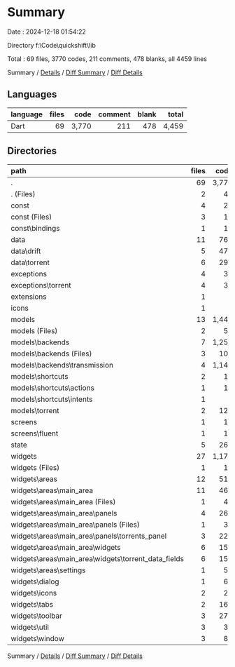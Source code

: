 # Summary

Date : 2024-12-18 01:54:22

Directory f:\\Code\\quickshift\\lib

Total : 69 files,  3770 codes, 211 comments, 478 blanks, all 4459 lines

Summary / [Details](details.md) / [Diff Summary](diff.md) / [Diff Details](diff-details.md)

## Languages
| language | files | code | comment | blank | total |
| :--- | ---: | ---: | ---: | ---: | ---: |
| Dart | 69 | 3,770 | 211 | 478 | 4,459 |

## Directories
| path | files | code | comment | blank | total |
| :--- | ---: | ---: | ---: | ---: | ---: |
| . | 69 | 3,770 | 211 | 478 | 4,459 |
| . (Files) | 2 | 41 | 1 | 7 | 49 |
| const | 4 | 28 | 61 | 8 | 97 |
| const (Files) | 3 | 16 | 61 | 6 | 83 |
| const\\bindings | 1 | 12 | 0 | 2 | 14 |
| data | 11 | 766 | 54 | 130 | 950 |
| data\\drift | 5 | 476 | 18 | 65 | 559 |
| data\\torrent | 6 | 290 | 36 | 65 | 391 |
| exceptions | 4 | 34 | 0 | 10 | 44 |
| exceptions\\torrent | 4 | 34 | 0 | 10 | 44 |
| extensions | 1 | 4 | 0 | 1 | 5 |
| icons | 1 | 0 | 0 | 2 | 2 |
| models | 13 | 1,445 | 10 | 141 | 1,596 |
| models (Files) | 2 | 54 | 1 | 9 | 64 |
| models\\backends | 7 | 1,254 | 3 | 110 | 1,367 |
| models\\backends (Files) | 3 | 105 | 0 | 31 | 136 |
| models\\backends\\transmission | 4 | 1,149 | 3 | 79 | 1,231 |
| models\\shortcuts | 2 | 14 | 0 | 6 | 20 |
| models\\shortcuts\\actions | 1 | 10 | 0 | 4 | 14 |
| models\\shortcuts\\intents | 1 | 4 | 0 | 2 | 6 |
| models\\torrent | 2 | 123 | 6 | 16 | 145 |
| screens | 1 | 16 | 0 | 3 | 19 |
| screens\\fluent | 1 | 16 | 0 | 3 | 19 |
| state | 5 | 262 | 65 | 61 | 388 |
| widgets | 27 | 1,174 | 20 | 115 | 1,309 |
| widgets (Files) | 1 | 16 | 0 | 3 | 19 |
| widgets\\areas | 12 | 515 | 6 | 48 | 569 |
| widgets\\areas\\main_area | 11 | 460 | 4 | 43 | 507 |
| widgets\\areas\\main_area (Files) | 1 | 44 | 0 | 3 | 47 |
| widgets\\areas\\main_area\\panels | 4 | 261 | 2 | 17 | 280 |
| widgets\\areas\\main_area\\panels (Files) | 1 | 39 | 1 | 4 | 44 |
| widgets\\areas\\main_area\\panels\\torrents_panel | 3 | 222 | 1 | 13 | 236 |
| widgets\\areas\\main_area\\widgets | 6 | 155 | 2 | 23 | 180 |
| widgets\\areas\\main_area\\widgets\\torrent_data_fields | 6 | 155 | 2 | 23 | 180 |
| widgets\\areas\\settings | 1 | 55 | 2 | 5 | 62 |
| widgets\\dialog | 1 | 61 | 0 | 4 | 65 |
| widgets\\icons | 2 | 22 | 0 | 6 | 28 |
| widgets\\tabs | 2 | 162 | 4 | 10 | 176 |
| widgets\\toolbar | 3 | 272 | 2 | 20 | 294 |
| widgets\\util | 3 | 39 | 7 | 15 | 61 |
| widgets\\window | 3 | 87 | 1 | 9 | 97 |

Summary / [Details](details.md) / [Diff Summary](diff.md) / [Diff Details](diff-details.md)